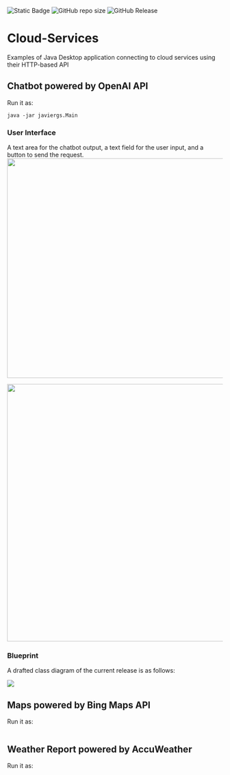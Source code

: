 ![Static Badge](https://img.shields.io/badge/author-javiergs-orange)
![GitHub repo size](https://img.shields.io/github/repo-size/CSC3100/Cloud-Services)
![GitHub Release](https://img.shields.io/github/v/release/CSC3100/Cloud-Services)


# Cloud-Services
Examples of Java Desktop application connecting to cloud services using their HTTP-based API


## Chatbot powered by OpenAI API
Run it as:
```
java -jar javiergs.Main
```

### User Interface
A text area for the chatbot output, a text field for the user input, and a button to send the request.
<img width="512" src="https://github.com/CSC308/Cloud-Services/assets/3814755/998616fb-8a7a-462e-820c-f6042e921587">

<img width="600" src="https://github.com/CSC3100/Cloud-Services/assets/3814755/e4b52c43-2917-435f-a808-61ad2ade78d6">



### Blueprint
A drafted class diagram of the current release is as follows:<br>

<img src="https://github.com/CSC308/Cloud-Services/assets/3814755/efc12e88-1fc8-496c-827c-2eeaa702eab8">

## Maps powered by Bing Maps API
Run it as:
```

```

## Weather Report powered by AccuWeather
Run it as:
```

```
